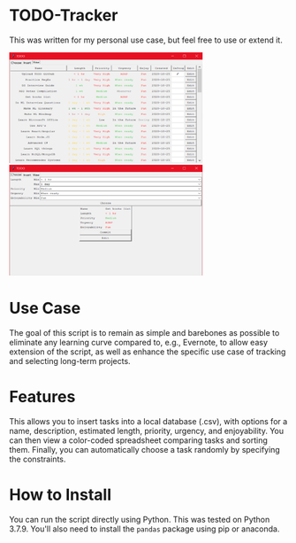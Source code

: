 # TODO-Tracker
This was written for my personal use case, but feel free to use or extend it.

<img src="view.png" width="350" height="200" /> <img src="choose.png" width="350" height="200" />

# Use Case
The goal of this script is to remain as simple and barebones as possible to eliminate any learning curve compared to, e.g., Evernote, to allow easy extension of the script, as well as enhance the specific use case of tracking and selecting long-term projects.

# Features
This allows you to insert tasks into a local database (.csv), with options for a name, description, estimated length, priority, urgency, and enjoyability. You can then view a color-coded spreadsheet comparing tasks and sorting them. Finally, you can automatically choose a task randomly by specifying the constraints.

# How to Install
You can run the script directly using Python. This was tested on Python 3.7.9. You'll also need to install the ```pandas``` package using pip or anaconda.
